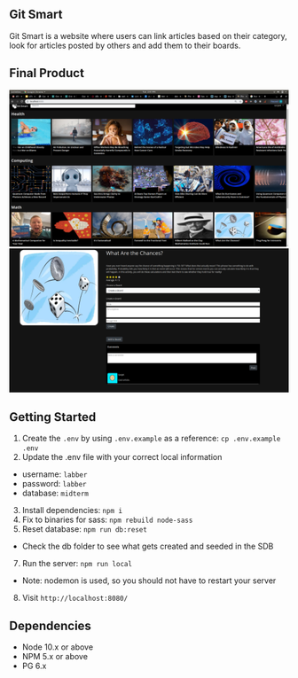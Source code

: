 
## Git Smart

Git Smart is a website where users can link articles based on their category, look for articles posted by others and add them to their boards.

## Final Product

!["Home"](https://github.com/dennis-yin/resource-wall/blob/master/screenshots/01.png?raw=true )
!["Screenshot of users URLs page"](https://github.com/dennis-yin/resource-wall/blob/master/screenshots/02.png?raw=true )

## Getting Started

1. Create the `.env` by using `.env.example` as a reference: `cp .env.example .env`
2. Update the .env file with your correct local information 
  - username: `labber` 
  - password: `labber` 
  - database: `midterm`
3. Install dependencies: `npm i`
4. Fix to binaries for sass: `npm rebuild node-sass`
5. Reset database: `npm run db:reset`
  - Check the db folder to see what gets created and seeded in the SDB
7. Run the server: `npm run local`
  - Note: nodemon is used, so you should not have to restart your server
8. Visit `http://localhost:8080/`

## Dependencies

- Node 10.x or above
- NPM 5.x or above
- PG 6.x
